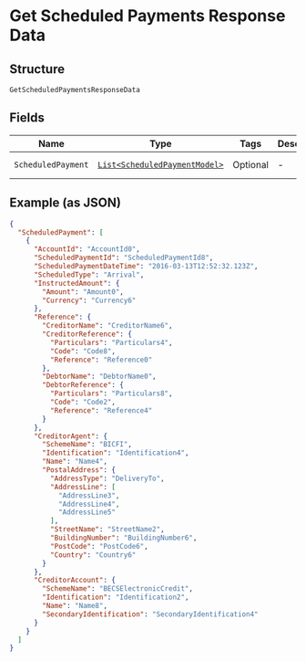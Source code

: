 
# Get Scheduled Payments Response Data

## Structure

`GetScheduledPaymentsResponseData`

## Fields

| Name | Type | Tags | Description | Getter | Setter |
|  --- | --- | --- | --- | --- | --- |
| `ScheduledPayment` | [`List<ScheduledPaymentModel>`](../../doc/models/scheduled-payment-model.md) | Optional | - | List<ScheduledPaymentModel> getScheduledPayment() | setScheduledPayment(List<ScheduledPaymentModel> scheduledPayment) |

## Example (as JSON)

```json
{
  "ScheduledPayment": [
    {
      "AccountId": "AccountId0",
      "ScheduledPaymentId": "ScheduledPaymentId8",
      "ScheduledPaymentDateTime": "2016-03-13T12:52:32.123Z",
      "ScheduledType": "Arrival",
      "InstructedAmount": {
        "Amount": "Amount0",
        "Currency": "Currency6"
      },
      "Reference": {
        "CreditorName": "CreditorName6",
        "CreditorReference": {
          "Particulars": "Particulars4",
          "Code": "Code8",
          "Reference": "Reference0"
        },
        "DebtorName": "DebtorName0",
        "DebtorReference": {
          "Particulars": "Particulars8",
          "Code": "Code2",
          "Reference": "Reference4"
        }
      },
      "CreditorAgent": {
        "SchemeName": "BICFI",
        "Identification": "Identification4",
        "Name": "Name4",
        "PostalAddress": {
          "AddressType": "DeliveryTo",
          "AddressLine": [
            "AddressLine3",
            "AddressLine4",
            "AddressLine5"
          ],
          "StreetName": "StreetName2",
          "BuildingNumber": "BuildingNumber6",
          "PostCode": "PostCode6",
          "Country": "Country6"
        }
      },
      "CreditorAccount": {
        "SchemeName": "BECSElectronicCredit",
        "Identification": "Identification2",
        "Name": "Name8",
        "SecondaryIdentification": "SecondaryIdentification4"
      }
    }
  ]
}
```

